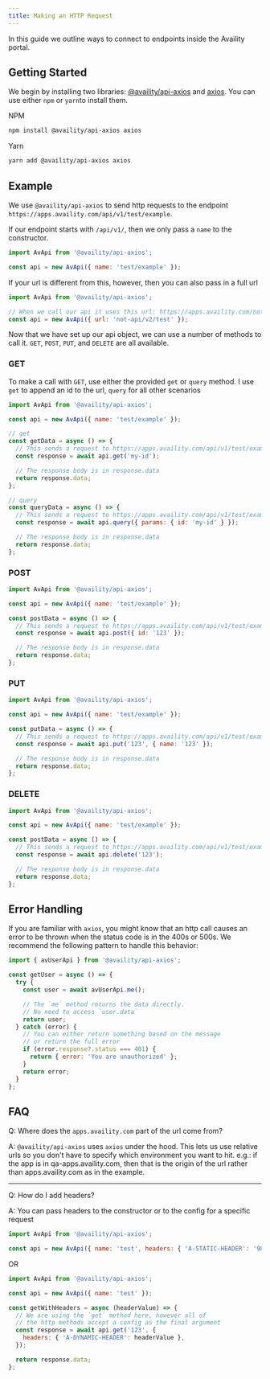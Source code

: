 ```yaml
---
title: Making an HTTP Request
---
```


In this guide we outline ways to connect to endpoints inside the Availity portal.

## Getting Started

We begin by installing two libraries: [@availity/api-axios](https://availity.github.io/sdk-js/api/getting-started) and [axios](https://axios-http.com/docs/intro). You can use either `npm` or `yarn`to install them.

NPM

```bash
npm install @availity/api-axios axios
```

Yarn

```bash
yarn add @availity/api-axios axios
```

## Example

We use `@availity/api-axios` to send http requests to the endpoint `https://apps.availity.com/api/v1/test/example`.

If our endpoint starts with `/api/v1/`, then we only pass a `name` to the constructor.

```js
import AvApi from '@availity/api-axios';

const api = new AvApi({ name: 'test/example' });
```

If your url is different from this, however, then you can also pass in a full url

```js
import AvApi from '@availity/api-axios';

// When we call our api it uses this url: https://apps.availity.com/not-api/v2/test
const api = new AvApi({ url: 'not-api/v2/test' });
```

Now that we have set up our api object, we can use a number of methods to call it. `GET`, `POST`, `PUT`, and `DELETE` are all available.

### GET

To make a call with `GET`, use either the provided `get` or `query` method. I use `get` to append an id to the url, `query` for all other scenarios

```js
import AvApi from '@availity/api-axios';

const api = new AvApi({ name: 'test/example' });

// get
const getData = async () => {
  // This sends a request to https://apps.availity.com/api/v1/test/example/my-id
  const response = await api.get('my-id');

  // The response body is in response.data
  return response.data;
};

// query
const queryData = async () => {
  // This sends a request to https://apps.availity.com/api/v1/test/example?id=my-id
  const response = await api.query({ params: { id: 'my-id' } });

  // The response body is in response.data
  return response.data;
};
```

### POST

```js
import AvApi from '@availity/api-axios';

const api = new AvApi({ name: 'test/example' });

const postData = async () => {
  // This sends a request to https://apps.availity.com/api/v1/test/example
  const response = await api.post({ id: '123' });

  // The response body is in response.data
  return response.data;
};
```

### PUT

```js
import AvApi from '@availity/api-axios';

const api = new AvApi({ name: 'test/example' });

const putData = async () => {
  // This sends a request to https://apps.availity.com/api/v1/test/example/123
  const response = await api.put('123', { name: '123' });

  // The response body is in response.data
  return response.data;
};
```

### DELETE

```js
import AvApi from '@availity/api-axios';

const api = new AvApi({ name: 'test/example' });

const postData = async () => {
  // This sends a request to https://apps.availity.com/api/v1/test/example/123
  const response = await api.delete('123');

  // The response body is in response.data
  return response.data;
};
```

## Error Handling

If you are familiar with `axios`, you might know that an http call causes an error to be thrown when the status code is in the 400s or 500s. We recommend the following pattern to handle this behavior:

```js
import { avUserApi } from '@availity/api-axios';

const getUser = async () => {
  try {
    const user = await avUserApi.me();

    // The `me` method returns the data directly.
    // No need to access `user.data`
    return user;
  } catch (error) {
    // You can either return something based on the message
    // or return the full error
    if (error.response?.status === 401) {
      return { error: 'You are unauthorized' };
    }
    return error;
  }
};
```

## FAQ

Q: Where does the `apps.availity.com` part of the url come from?

A: `@availity/api-axios` uses `axios` under the hood. This lets us use relative urls so you don't have to specify which environment you want to hit. e.g.: if the app is in qa-apps.availity.com, then that is the origin of the url rather than apps.availity.com as in the example.

---

Q: How do I add headers?

A: You can pass headers to the constructor or to the config for a specific request

```js
import AvApi from '@availity/api-axios';

const api = new AvApi({ name: 'test', headers: { 'A-STATIC-HEADER': '987' } });
```

OR

```js
import AvApi from '@availity/api-axios';

const api = new AvApi({ name: 'test' });

const getWithHeaders = async (headerValue) => {
  // We are using the `get` method here, however all of
  // the http methods accept a config as the final argument
  const response = await api.get('123', {
    headers: { 'A-DYNAMIC-HEADER': headerValue },
  });

  return response.data;
};
```
